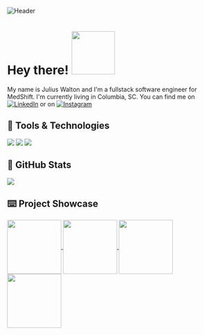 
<img src="https://github.com/juliuswalton/juliuswalton/blob/main/banner.svg" alt="Header">

# Hey there! <img src="https://github.com/juliuswalton/juliuswalton/blob/main/wave%20dog.gif?raw=true" width="100px">
My name is Julius Walton and I'm a fullstack software engineer for MedShift. I'm currently living in Columbia, SC. You can find me on [![LinkedIn][3.2]][3] or on [![Instagram][1.2]][1]

## 👾 Tools & Technologies
![](https://img.shields.io/badge/JavaScript-323330?style=for-the-badge&logo=javascript&logoColor=F7DF1E)
![](https://img.shields.io/badge/React-20232A?style=for-the-badge&logo=react&logoColor=61DAFB)
![](https://img.shields.io/badge/Redux-593D88?style=for-the-badge&logo=redux&logoColor=white)

## 🧮 GitHub Stats
<a href="https://github.com/juliuswalton">
  <img align="center" src="https://github-readme-stats.vercel.app/api/top-langs/?username=juliuswalton&hide=html,tex&title_color=ffffff&text_color=c9cacc&icon_color=2bbc8a&bg_color=1d1f21&langs_count=3" />
</a>

## ⌨️ Project Showcase
<a href="https://github.com/juliuswalton/USACE-Jetties">
  <img align="center" height="125px" src="https://github-readme-stats.vercel.app/api/pin/?username=juliuswalton&repo=USACE-Jetties&title_color=ffffff&text_color=c9cacc&icon_color=2bbc8a&bg_color=1d1f21" />
</a>
<a href="https://github.com/juliuswalton/CirdlesWebUI">
  <img align="center" height="125px" src="https://github-readme-stats.vercel.app/api/pin/?username=juliuswalton&repo=CirdlesWebUI&title_color=ffffff&text_color=c9cacc&icon_color=2bbc8a&bg_color=1d1f21" />
</a>
<a href="https://github.com/juliuswalton/juliuswalton.github.io">
  <img align="center" height="125px" src="https://github-readme-stats.vercel.app/api/pin/?username=juliuswalton&repo=juliuswalton.github.io&title_color=ffffff&text_color=c9cacc&icon_color=2bbc8a&bg_color=1d1f21" />
</a>
<a href="https://github.com/juliuswalton/netflix-clone">
  <img align="center" height="125px" src="https://github-readme-stats.vercel.app/api/pin/?username=juliuswalton&repo=netflix-clone&title_color=ffffff&text_color=c9cacc&icon_color=2bbc8a&bg_color=1d1f21" />
</a>


<!-- icons -->
[1.2]: https://img.shields.io/badge/Instagram-E4405F?style=for-the-badge&logo=instagram&logoColor=white
[3.2]: https://img.shields.io/badge/LinkedIn-0077B5?style=for-the-badge&logo=linkedin&logoColor=white

<!-- links to social media accounts -->
[1]: https://www.instagram.com/shios_os/
[3]: https://www.linkedin.com/in/juliuswalton-10a2a714a/

<!-- Resources -->
<!-- GitHub Stats: https://github.com/anuraghazra/github-readme-stats -->
<!-- Icons: https://github.com/alexandresanlim/Badges4-README.md-Profile -->
<!-- Emojis: https://emojipedia.org/emoji/ -->
